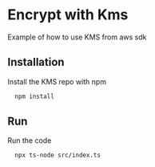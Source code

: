 
# Encrypt with Kms

Example of how to use KMS from aws sdk



## Installation

Install the KMS repo with npm

```bash
  npm install
```
    
## Run

Run the code

```bash
  npx ts-node src/index.ts
```
